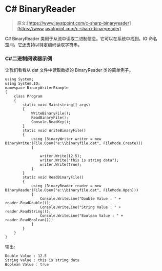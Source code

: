 # C# BinaryReader

> 原文:[https://www.javatpoint.com/c-sharp-binaryreader](https://www.javatpoint.com/c-sharp-binaryreader)

C# BinaryReader 类用于从流中读取二进制信息。它可以在系统中找到。IO 命名空间。它还支持以特定编码读取字符串。

### C#二进制阅读器示例

让我们看看从 dat 文件中读取数据的 BinaryReader 类的简单例子。

```
using System;
using System.IO;
namespace BinaryWriterExample
{
    class Program
    {
        static void Main(string[] args)
        {
            WriteBinaryFile();
            ReadBinaryFile();
            Console.ReadKey();
        }
        static void WriteBinaryFile()
        {
            using (BinaryWriter writer = new BinaryWriter(File.Open("e:\\binaryfile.dat", FileMode.Create)))
            {

                writer.Write(12.5);
                writer.Write("this is string data");
                writer.Write(true);
            }
        }
        static void ReadBinaryFile()
        {
            using (BinaryReader reader = new BinaryReader(File.Open("e:\\binaryfile.dat", FileMode.Open)))
            {
                Console.WriteLine("Double Value : " + reader.ReadDouble());
                Console.WriteLine("String Value : " + reader.ReadString());
                Console.WriteLine("Boolean Value : " + reader.ReadBoolean());
            }
        }
    }
}

```

输出:

```
Double Value : 12.5
String Value : this is string data
Boolean Value : true

```